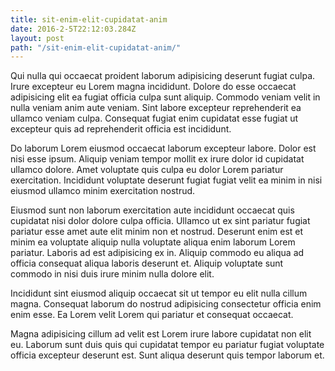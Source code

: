 ```yaml
---
title: sit-enim-elit-cupidatat-anim
date: 2016-2-5T22:12:03.284Z
layout: post
path: "/sit-enim-elit-cupidatat-anim/"
---
```


Qui nulla qui occaecat proident laborum adipisicing deserunt fugiat culpa. Irure excepteur eu Lorem magna incididunt. Dolore do esse occaecat adipisicing elit ea fugiat officia culpa sunt aliquip. Commodo veniam velit in nulla veniam anim aute veniam. Sint labore excepteur reprehenderit ea ullamco veniam culpa. Consequat fugiat enim cupidatat esse fugiat ut excepteur quis ad reprehenderit officia est incididunt.

Do laborum Lorem eiusmod occaecat laborum excepteur labore. Dolor est nisi esse ipsum. Aliquip veniam tempor mollit ex irure dolor id cupidatat ullamco dolore. Amet voluptate quis culpa eu dolor Lorem pariatur exercitation. Incididunt voluptate deserunt fugiat fugiat velit ea minim in nisi eiusmod ullamco minim exercitation nostrud.

Eiusmod sunt non laborum exercitation aute incididunt occaecat quis cupidatat nisi dolor dolore culpa officia. Ullamco ut ex sint pariatur fugiat pariatur esse amet aute elit minim non et nostrud. Deserunt enim est et minim ea voluptate aliquip nulla voluptate aliqua enim laborum Lorem pariatur. Laboris ad est adipisicing ex in. Aliquip commodo eu aliqua ad officia consequat aliqua laboris deserunt et. Aliquip voluptate sunt commodo in nisi duis irure minim nulla dolore elit.

Incididunt sint eiusmod aliquip occaecat sit ut tempor eu elit nulla cillum magna. Consequat laborum do nostrud adipisicing consectetur officia enim enim esse. Ea Lorem velit Lorem qui pariatur et consequat occaecat.

Magna adipisicing cillum ad velit est Lorem irure labore cupidatat non elit eu. Laborum sunt duis quis qui cupidatat tempor eu pariatur fugiat voluptate officia excepteur deserunt est. Sunt aliqua deserunt quis tempor laborum et.